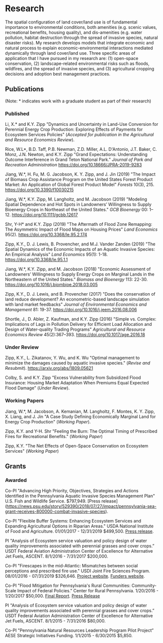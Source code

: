 # Research 

The spatial configuration of land cover/land use is of fundamental importance to environmental conditions, both amenities (e.g. scenic values, recreational benefits, housing quality), and dis-amenities (e.g. water pollution, habitat destruction through the spread of invasive species, natural disaster risks). My research develops models that integrate economic and natural process to explain economic-environmental interactions mediated dynamically through land cover/land use. Three specific areas of application that I have pursued in my research are: (1) open-space conservation, (2) landscape-related environmental risks such as floods, wildfires, and the spread of invasive species, and (3) agricultural cropping decisions and adoption best management practices.

## Publications

(Note: * indicates work with a graduate student as part of their research)

### Published

Li, X.* and K.Y. Zipp "Dynamics and Uncertainty in Land-Use Conversion for Perennial Energy Crop Production: Exploring Effects of Payments for Ecosystem Services Policies" (*Accepted for publication in the Agricultural and Resource Economics Review*).

Rice, W.L*, B.D. Taff, P.B. Newman, Z.D. Miller, A.L. D'Antonio, J.T. Baker, C. Monz, J.N. Newton, and K.Y. Zipp "Grand Expectations: Understanding Outcome Interference in Grand Teton National Park." *Journal of Park and Recreation Administration* https://doi.org/10.18666/JPRA-2019-9283

Jiang, W.*, H. Fu, M. G. Jacobson, K. Y. Zipp, and J. Jin (2019) "The Impact of Biomass Crop Assistance Program on the United States Forest Product Market: An Application of Global Forest Product Model" *Forests* 10(3), 215. https://doi.org/10.3390/f10030215

Jiang, W.*, K.Y. Zipp, M. Langholtz, and M. Jacobson (2019) "Modeling Spatial Dependence and Hot Spots in Landowners’ Willingness to Supply Bioenergy Crops in Northeast of the United States." *GCB Bioenergy* 00: 1– 12. https://doi.org/10.1111/gcbb.12617

Shr, Y-H* and K.Y. Zipp (2019) "The Aftermath of Flood Zone Remapping: The Asymmetric Impact of Flood Maps on Housing Prices" *Land Economics* 95(2). https://doi.org/10.3368/le.95.2.174

Zipp, K.Y., D. J. Lewis, B. Provencher, and M.J. Vander Zanden (2019) "The Spatial Dynamics of the Economic Impacts of an Aquatic Invasive Species: An Empirical Analysis" *Land Economics* 95(1): 1-18. https://doi.org/10.3368/le.95.1.1

Jiang, W.*, K.Y. Zipp, and M. Jacobson (2018)  "Economic Assessment of Landowners’ Willingness to Supply Energy Crops on Marginal Lands in the Northeastern of the United States." *Biomass and Bioenergy* 113: 22-30. https://doi.org/10.1016/j.biombioe.2018.03.005

Zipp, K.Y., D. J. Lewis, and B. Provencher (2017) "Does the conservation of land reduce development? An econometric-based landscape simulation with land market feedbacks" *Journal of Environmental Economics and Management* 81: 19-37. https://doi.org/10.1016/j.jeem.2016.08.006

Shortle, J., D. Abler, Z. Kaufman, and K.Y. Zipp (2016) "Simple vs. Complex: Implications of Lags in Pollution Delivery for Efficient Load Allocation and Design of Water-quality Trading Programs" *Agricultural and Resource Economics Review* 45(2):367–393. https://doi.org/10.1017/age.2016.18

### Under Review


Zipp, K.Y., L. Zikatanov, Y. Wu, and K. Wu "Optimal management to minimize the damages caused by aquatic invasive species." (*Revise and Resubmit*). https://arxiv.org/abs/1809.05621

Colby, S. and K.Y. Zipp  "Excess Vulnerability from Subsidized Flood Insurance: Housing Market Adaptation When Premiums Equal Expected Flood Damage" (*Under Review*).


### Working Papers

Jiang, W.*, M. Jacobson, A. Kemanian, M. Langholtz, F. Montes, K. Y. Zipp, X. Liang, and J. Jin "A Case Study Defining Economically Marginal Land for Energy Crop Production" (*Working Paper*).

Zipp, K.Y. and Y-H. Shr "Feeling the Burn: The Optimal Timing of Prescribed Fires for Recreational Benefits." (*Working Paper*)

Zipp, K.Y. "The Net Effects of Open-Space Conservation on Ecosystem Services" (*Working Paper*)

## Grants

### Awarded

Co-PI "Advancing High Priority, Objectives, Strategies and Actions Identified in the Pennsylvania Aquatic Invasive Species Management Plan" U.S. Fish and Wildlife Service. $797,949. [Press release] (https://news.psu.edu/story/529390/2018/07/27/impact/pennsylvania-sea-grant-receives-800000-combat-invasive-species).

Co-PI "Flexible Buffer Systems: Enhancing Ecosystem Services and Expanding Agricultural Options in Riparian Areas." USDA National Institute of Food and Agriculture. 01/01/2017 - 12/31/2019 $499,500. [Press release](https://news.psu.edu/story/475297/2017/07/20/research/researchers-receive-usda-grant-study-new-riparian-buffer-strategy).

PI "Analysis of Ecosystem service valuation and policy design of water quality improvements associated with perennial grasses and cover crops.” USDT Federal Aviation Administration Center of Excellence for Alternative Jet Fuels, ASCENT. 8/1/2016 - 7/31/2017 $200,000.

Co-PI "Firescapes in the mid-Atlantic: Mismatches between social perceptions and prescribed fire use." USDI Joint Fire Sciences Program. 08/01/2016 - 07/31/2019 $326,646. [Project website](http://cld.psu.edu/research/). [Funders website](https://www.firescience.gov/JFSP_advanced_search_results_detail.cfm?jdbid=%24%26J3%3AW0%20%20%0A).

Co-PI "Flood Mitigation for Pennsylvania's Rural Communities: Community-Scale Impact of Federal Policies." Center for Rural Pennsylvania. 1/20/2016 - 1/20/2017 $50,000. [Final Report](http://www.rural.palegislature.us/documents/reports/Flood-Mitigation-2017.pdf). [Press Release](https://news.psu.edu/story/481315/2017/09/07/research/report-addresses-flooding-and-flood-insurance-impacts-rural)

PI "Analysis of Ecosystem service valuation and policy design of water quality improvements associated with perennial grasses and cover crops.” USDT Federal Aviation Administration Center of Excellence for Alternative Jet Fuels, ASCENT. 8/1/2015 - 7/31/2016 $80,000.

Co-PI "Pennsylvania Natural Resources Leadership Program Pilot Project” AESE Strategic Initiatives Funding. 1/1/2015 - 6/30/2015 $5,850.
